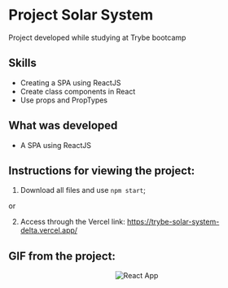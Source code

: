 # Project Solar System
Project developed while studying at Trybe bootcamp

## Skills

- Creating a SPA using ReactJS
- Create class components in React
- Use props and PropTypes


## What was developed

- A SPA using ReactJS

## Instructions for viewing the project:

1. Download all files and use `npm start`; 

or

2. Access through the Vercel link: https://trybe-solar-system-delta.vercel.app/

## GIF from the project:
<p align="center">
  <img  src="" alt="React App"/>
</p>
